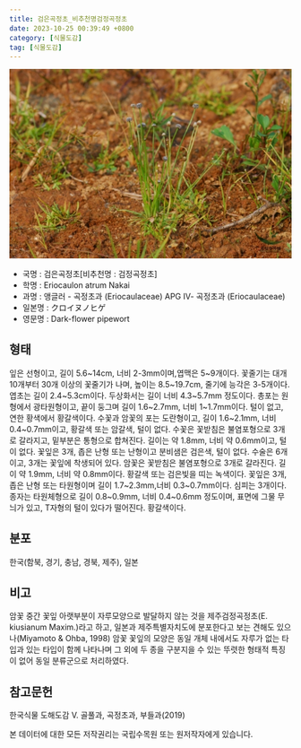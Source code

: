 ```yaml
---
title: 검은곡정초_비추천명검정곡정초
date: 2023-10-25 00:39:49 +0800
category: [식물도감]
tag: [식물도감]
---
```




![검은곡정초[비추천명 : 검정곡정초]](/assets/img/fileUpload/plants/basic/Eriocaulaceae/Eriocaulon/5791/5791_1_th2.jpg)
- 국명 : 검은곡정초[비추천명 : 검정곡정초]
- 학명 : Eriocaulon atrum Nakai
- 과명 : 앵글러 - 곡정초과 (Eriocaulaceae) APG Ⅳ- 곡정초과 (Eriocaulaceae)
- 일본명 : クロイヌノヒゲ
- 영문명 : Dark-flower pipewort


## 형태
잎은 선형이고, 길이 5.6~14cm, 너비 2-3mm이며,엽맥은 5~9개이다. 꽃줄기는 대개 10개부터 30개 이상의 꽃줄기가 나며, 높이는 8.5~19.7cm, 줄기에 능각은 3-5개이다. 엽초는 길이 2.4~5.3cm이다. 두상화서는 길이 너비 4.3~5.7mm 정도이다. 총포는 원형에서 광타원형이고, 끝이 둥그며 길이 1.6~2.7mm, 너비 1~1.7mm이다. 털이 없고, 연한 황색에서 황갈색이다. 수꽃과 암꽃의 포는 도란형이고, 길이 1.6~2.1mm, 너비 0.4~0.7mm이고, 황갈색 또는 암갈색, 털이 없다. 수꽃은 꽃받침은 불염포형으로 3개로 갈라지고, 밑부분은 통형으로 합쳐진다. 길이는 약 1.8mm, 너비 약 0.6mm이고, 털이 없다. 꽃잎은 3개, 좁은 난형 또는 난형이고 분비샘은 검은색, 털이 없다. 수술은 6개이고, 3개는 꽃잎에 착생되어 있다. 암꽃은 꽃받침은 불염포형으로 3개로 갈라진다. 길이 약 1.9mm, 너비 약 0.8mm이다. 황갈색 또는 검은빛을 띠는 녹색이다. 꽃잎은 3개, 좁은 난형 또는 타원형이며 길이 1.7~2.3mm,너비 0.3~0.7mm이다. 심피는 3개이다. 종자는 타원체형으로 길이 0.8~0.9mm, 너비 0.4~0.6mm 정도이며, 표면에 그물 무늬가 있고, T자형의 털이 있다가 떨어진다. 황갈색이다.
## 분포
한국(함북, 경기, 충남, 경북, 제주), 일본
## 비고
암꽃 중간 꽃잎 아랫부분이 자루모양으로 발달하지 않는 것을 제주검정곡정초(E. kiusianum Maxim.)라고 하고, 일본과 제주특별자치도에 분포한다고 보는 견해도 있으나(Miyamoto & Ohba, 1998) 암꽃 꽃잎의 모양은 동일 개체 내에서도 자루가 없는 타입과 있는 타입이 함께 나타나며 그 외에 두 종을 구분지을 수 있는 뚜렷한 형태적 특징이 없어 동일 분류군으로 처리하였다.
## 참고문헌
한국식물 도해도감 Ⅴ. 골풀과, 곡정초과, 부들과(2019)






본 데이터에 대한 모든 저작권리는 국립수목원 또는 원저작자에게 있습니다.
